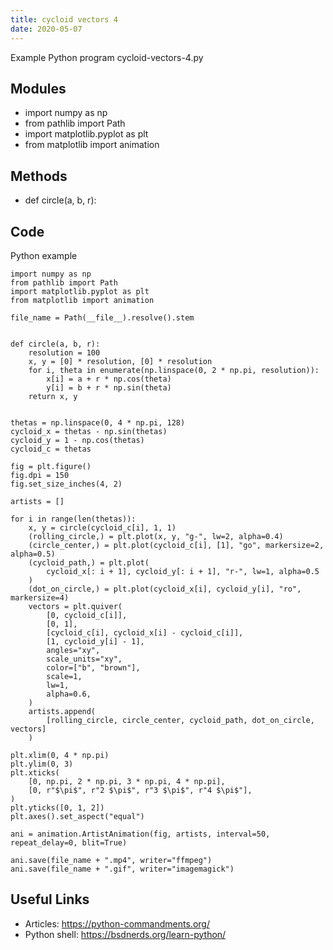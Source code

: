 ```yaml
---
title: cycloid vectors 4
date: 2020-05-07
---
```

Example Python program cycloid-vectors-4.py

## Modules

* import numpy as np
* from pathlib import Path
* import matplotlib.pyplot as plt
* from matplotlib import animation

## Methods

* def circle(a, b, r):

## Code

Python example

    import numpy as np
    from pathlib import Path
    import matplotlib.pyplot as plt
    from matplotlib import animation
    
    file_name = Path(__file__).resolve().stem
    
    
    def circle(a, b, r):
        resolution = 100
        x, y = [0] * resolution, [0] * resolution
        for i, theta in enumerate(np.linspace(0, 2 * np.pi, resolution)):
            x[i] = a + r * np.cos(theta)
            y[i] = b + r * np.sin(theta)
        return x, y
    
    
    thetas = np.linspace(0, 4 * np.pi, 128)
    cycloid_x = thetas - np.sin(thetas)
    cycloid_y = 1 - np.cos(thetas)
    cycloid_c = thetas
    
    fig = plt.figure()
    fig.dpi = 150
    fig.set_size_inches(4, 2)
    
    artists = []
    
    for i in range(len(thetas)):
        x, y = circle(cycloid_c[i], 1, 1)
        (rolling_circle,) = plt.plot(x, y, "g-", lw=2, alpha=0.4)
        (circle_center,) = plt.plot(cycloid_c[i], [1], "go", markersize=2, alpha=0.5)
        (cycloid_path,) = plt.plot(
            cycloid_x[: i + 1], cycloid_y[: i + 1], "r-", lw=1, alpha=0.5
        )
        (dot_on_circle,) = plt.plot(cycloid_x[i], cycloid_y[i], "ro", markersize=4)
        vectors = plt.quiver(
            [0, cycloid_c[i]],
            [0, 1],
            [cycloid_c[i], cycloid_x[i] - cycloid_c[i]],
            [1, cycloid_y[i] - 1],
            angles="xy",
            scale_units="xy",
            color=["b", "brown"],
            scale=1,
            lw=1,
            alpha=0.6,
        )
        artists.append(
            [rolling_circle, circle_center, cycloid_path, dot_on_circle, vectors]
        )
    
    plt.xlim(0, 4 * np.pi)
    plt.ylim(0, 3)
    plt.xticks(
        [0, np.pi, 2 * np.pi, 3 * np.pi, 4 * np.pi],
        [0, r"$\pi$", r"2 $\pi$", r"3 $\pi$", r"4 $\pi$"],
    )
    plt.yticks([0, 1, 2])
    plt.axes().set_aspect("equal")
    
    ani = animation.ArtistAnimation(fig, artists, interval=50, repeat_delay=0, blit=True)
    
    ani.save(file_name + ".mp4", writer="ffmpeg")
    ani.save(file_name + ".gif", writer="imagemagick")
    

## Useful Links

- Articles: https://python-commandments.org/
- Python shell: https://bsdnerds.org/learn-python/
